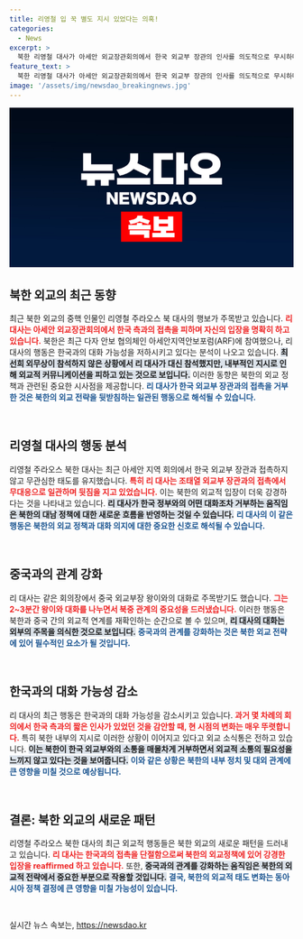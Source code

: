 ```yaml
---
title: 리영철 입 꾹 별도 지시 있었다는 의혹!
categories:
  - News
excerpt: >
  북한 리영철 대사가 아세안 외교장관회의에서 한국 외교부 장관의 인사를 의도적으로 무시하며 무대응으로 일관했다. 반면 그는 중국 왕이 외교부장과는 대화하며 북중 밀착을 과시, 긴장감이 고조되고 있다.
feature_text: >
  북한 리영철 대사가 아세안 외교장관회의에서 한국 외교부 장관의 인사를 의도적으로 무시하며 무대응으로 일관했다. 반면 그는 중국 왕이 외교부장과는 대화하며 북중 밀착을 과시, 긴장감이 고조되고 있다.
image: '/assets/img/newsdao_breakingnews.jpg'
---
```


<p><img src="/assets/img/newsdao_breakingnews.jpg" alt="cryptoinkorea 속보" /></p>

<h2 data-ke-size="size26">북한 외교의 최근 동향</h2>

<p data-ke-size="size16">최근 북한 외교의 중핵 인물인 리영철 주라오스 북 대사의 행보가 주목받고 있습니다. <b><span style="color: #ee2323;">리 대사는 아세안 외교장관회의에서 한국 측과의 접촉을 피하며 자신의 입장을 명확히 하고 있습니다.</span></b> 북한은 최근 다자 안보 협의체인 아세안지역안보포럼(ARF)에 참여했으나, 리 대사의 행동은 한국과의 대화 가능성을 저하시키고 있다는 분석이 나오고 있습니다. <b><span style="background-color: #21538527;">최선희 외무상이 참석하지 않은 상황에서 리 대사가 대신 참석했지만, 내부적인 지시로 인해 외교적 커뮤니케이션을 피하고 있는 것으로 보입니다.</span></b> 이러한 동향은 북한의 외교 정책과 관련된 중요한 시사점을 제공합니다. <b><span style="color: #1a5490;">리 대사가 한국 외교부 장관과의 접촉을 거부한 것은 북한의 외교 전략을 뒷받침하는 일관된 행동으로 해석될 수 있습니다.</span></b></p>

<p data-ke-size="size16">&nbsp;</p>

<h2 data-ke-size="size26">리영철 대사의 행동 분석</h2>

<p data-ke-size="size16">리영철 주라오스 북한 대사는 최근 아세안 지역 회의에서 한국 외교부 장관과 접촉하지 않고 무관심한 태도를 유지했습니다. <b><span style="color: #ee2323;">특히 리 대사는 조태열 외교부 장관과의 접촉에서 무대응으로 일관하며 뒷짐을 지고 있었습니다.</span></b> 이는 북한의 외교적 입장이 더욱 강경하다는 것을 나타내고 있습니다. <b><span style="background-color: #21538527;">리 대사가 한국 정부와의 어떤 대화조차 거부하는 움직임은 북한의 대남 정책에 대한 새로운 흐름을 반영하는 것일 수 있습니다.</span></b> <b><span style="color: #1a5490;">리 대사의 이 같은 행동은 북한의 외교 정책과 대화 의지에 대한 중요한 신호로 해석될 수 있습니다.</span></b></p>

<p data-ke-size="size16">&nbsp;</p>

<h2 data-ke-size="size26">중국과의 관계 강화</h2>

<p data-ke-size="size16">리 대사는 같은 회의장에서 중국 외교부장 왕이와의 대화로 주목받기도 했습니다. <b><span style="color: #ee2323;">그는 2~3분간 왕이와 대화를 나누면서 북중 관계의 중요성을 드러냈습니다.</span></b> 이러한 행동은 북한과 중국 간의 외교적 연계를 재확인하는 순간으로 볼 수 있으며, <b><span style="background-color: #21538527;">리 대사의 대화는 외부의 주목을 의식한 것으로 보입니다.</span></b> <b><span style="color: #1a5490;">중국과의 관계를 강화하는 것은 북한 외교 전략에 있어 필수적인 요소가 될 것입니다.</span></b></p>

<p data-ke-size="size16">&nbsp;</p>

<h2 data-ke-size="size26">한국과의 대화 가능성 감소</h2>

<p data-ke-size="size16">리 대사의 최근 행동은 한국과의 대화 가능성을 감소시키고 있습니다. <b><span style="color: #ee2323;">과거 몇 차례의 회의에서 한국 측과의 짧은 인사가 있었던 것을 감안할 때, 현 시점의 변화는 매우 뚜렷합니다.</span></b> 특히 북한 내부의 지시로 이러한 상황이 이어지고 있다고 외교 소식통은 전하고 있습니다. <b><span style="background-color: #21538527;">이는 북한이 한국 외교부와의 소통을 매몰차게 거부하면서 외교적 소통의 필요성을 느끼지 않고 있다는 것을 보여줍니다.</span></b> <b><span style="color: #1a5490;">이와 같은 상황은 북한의 내부 정치 및 대외 관계에 큰 영향을 미칠 것으로 예상됩니다.</span></b></p>

<p data-ke-size="size16">&nbsp;</p>

<h2 data-ke-size="size26">결론: 북한 외교의 새로운 패턴</h2>

<p data-ke-size="size16">리영철 주라오스 북한 대사의 최근 외교적 행동들은 북한 외교의 새로운 패턴을 드러내고 있습니다. <b><span style="color: #ee2323;">리 대사는 한국과의 접촉을 단절함으로써 북한의 외교정책에 있어 강경한 입장을 reaffirmed 하고 있습니다.</span></b> 또한, <b><span style="background-color: #21538527;">중국과의 관계를 강화하는 움직임은 북한의 외교적 전략에서 중요한 부분으로 작용할 것입니다.</span></b> <b><span style="color: #1a5490;">결국, 북한의 외교적 태도 변화는 동아시아 정책 결정에 큰 영향을 미칠 가능성이 있습니다.</span></b></p>

<p data-ke-size="size16">&nbsp;</p>
실시간 뉴스 속보는, <a href="https://newsdao.kr" rel="dofollow">https://newsdao.kr</a>


